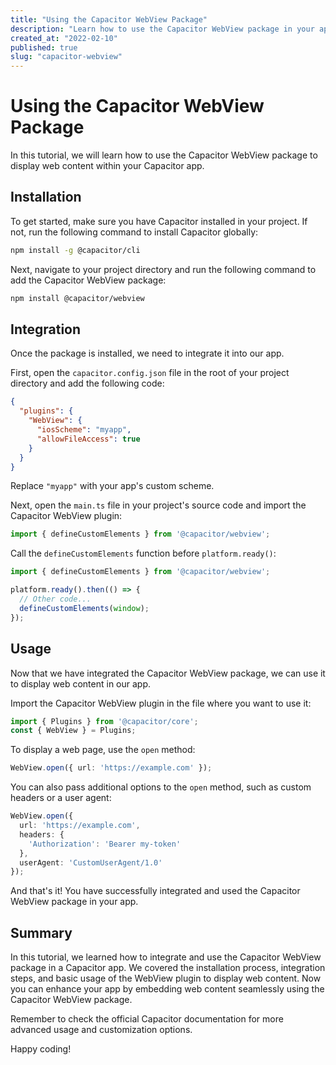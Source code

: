 ```yaml
---
title: "Using the Capacitor WebView Package"
description: "Learn how to use the Capacitor WebView package in your app"
created_at: "2022-02-10"
published: true
slug: "capacitor-webview"
---
```


# Using the Capacitor WebView Package

In this tutorial, we will learn how to use the Capacitor WebView package to display web content within your Capacitor app.

## Installation

To get started, make sure you have Capacitor installed in your project. If not, run the following command to install Capacitor globally:

```bash
npm install -g @capacitor/cli
```

Next, navigate to your project directory and run the following command to add the Capacitor WebView package:

```bash
npm install @capacitor/webview
```

## Integration

Once the package is installed, we need to integrate it into our app.

First, open the `capacitor.config.json` file in the root of your project directory and add the following code:

```json
{
  "plugins": {
    "WebView": {
      "iosScheme": "myapp",
      "allowFileAccess": true
    }
  }
}
```

Replace `"myapp"` with your app's custom scheme.

Next, open the `main.ts` file in your project's source code and import the Capacitor WebView plugin:

```typescript
import { defineCustomElements } from '@capacitor/webview';
```

Call the `defineCustomElements` function before `platform.ready()`:

```typescript
import { defineCustomElements } from '@capacitor/webview';

platform.ready().then(() => {
  // Other code...
  defineCustomElements(window);
});
```

## Usage

Now that we have integrated the Capacitor WebView package, we can use it to display web content in our app.

Import the Capacitor WebView plugin in the file where you want to use it:

```typescript
import { Plugins } from '@capacitor/core';
const { WebView } = Plugins;
```

To display a web page, use the `open` method:

```typescript
WebView.open({ url: 'https://example.com' });
```

You can also pass additional options to the `open` method, such as custom headers or a user agent:

```typescript
WebView.open({
  url: 'https://example.com',
  headers: {
    'Authorization': 'Bearer my-token'
  },
  userAgent: 'CustomUserAgent/1.0'
});
```

And that's it! You have successfully integrated and used the Capacitor WebView package in your app.

## Summary

In this tutorial, we learned how to integrate and use the Capacitor WebView package in a Capacitor app. We covered the installation process, integration steps, and basic usage of the WebView plugin to display web content. Now you can enhance your app by embedding web content seamlessly using the Capacitor WebView package.

Remember to check the official Capacitor documentation for more advanced usage and customization options.

Happy coding!